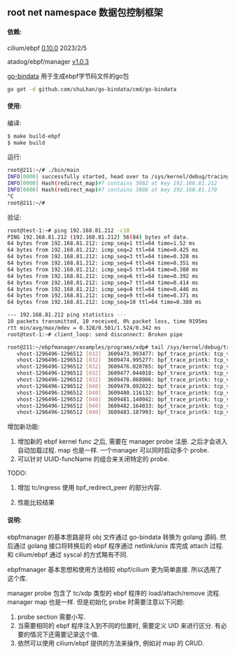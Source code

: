 ## root net namespace 数据包控制框架

#### 依赖:

cilium/ebpf [0.10.0](https://github.com/cilium/ebpf) 2023/2/5

atadog/ebpf/manager [v1.0.3](https://github.com/DataDog/ebpf-manager)

[go-bindata](https://github.com/shuLhan/go-bindata/cmd/go-bindata) 用于生成ebpf字节码文件的go包

```bash
go get -d github.com/shuLhan/go-bindata/cmd/go-bindata
```



#### 使用:

编译:

```bash
$ make build-ebpf
$ make build
```

运行:

```bash
root@211:~/# ./bin/main
INFO[0000] successfully started, head over to /sys/kernel/debug/tracing/trace_pipe
INFO[0000] Hash(redirect_map)#7 contains 3882 at key 192.168.81.212
INFO[0000] Hash(redirect_map)#7 contains 3880 at key 192.168.81.170
^C
root@211:~/#
```

验证:

```bash
root@test-1:~# ping 192.168.81.212 -c10
PING 192.168.81.212 (192.168.81.212) 56(84) bytes of data.
64 bytes from 192.168.81.212: icmp_seq=1 ttl=64 time=1.52 ms
64 bytes from 192.168.81.212: icmp_seq=2 ttl=64 time=0.425 ms
64 bytes from 192.168.81.212: icmp_seq=3 ttl=64 time=0.328 ms
64 bytes from 192.168.81.212: icmp_seq=4 ttl=64 time=0.351 ms
64 bytes from 192.168.81.212: icmp_seq=5 ttl=64 time=0.380 ms
64 bytes from 192.168.81.212: icmp_seq=6 ttl=64 time=0.392 ms
64 bytes from 192.168.81.212: icmp_seq=7 ttl=64 time=0.414 ms
64 bytes from 192.168.81.212: icmp_seq=8 ttl=64 time=0.446 ms
64 bytes from 192.168.81.212: icmp_seq=9 ttl=64 time=0.371 ms
64 bytes from 192.168.81.212: icmp_seq=10 ttl=64 time=0.388 ms

--- 192.168.81.212 ping statistics ---
10 packets transmitted, 10 received, 0% packet loss, time 9195ms
rtt min/avg/max/mdev = 0.328/0.501/1.524/0.342 ms
root@test-1:~# client_loop: send disconnect: Broken pipe
```

```bash
root@211:~/ebpfmanager/examples/programs/xdp# tail /sys/kernel/debug/tracing/trace
   vhost-1296496-1296512 [032]  3609473.993477: bpf_trace_printk: tcp_v4_connect dest IP: d451a8c0 with if index 3882
   vhost-1296496-1296512 [032]  3609474.995277: bpf_trace_printk: tcp_v4_connect dest IP: d451a8c0 with if index 3882
   vhost-1296496-1296512 [032]  3609476.020765: bpf_trace_printk: tcp_v4_connect dest IP: d451a8c0 with if index 3882
   vhost-1296496-1296512 [032]  3609477.044018: bpf_trace_printk: tcp_v4_connect dest IP: d451a8c0 with if index 3882
   vhost-1296496-1296512 [032]  3609478.068006: bpf_trace_printk: tcp_v4_connect dest IP: d451a8c0 with if index 3882
   vhost-1296496-1296512 [040]  3609479.092022: bpf_trace_printk: tcp_v4_connect dest IP: d451a8c0 with if index 3882
   vhost-1296496-1296512 [040]  3609480.116132: bpf_trace_printk: tcp_v4_connect dest IP: d451a8c0 with if index 3882
   vhost-1296496-1296512 [040]  3609481.140042: bpf_trace_printk: tcp_v4_connect dest IP: d451a8c0 with if index 3882
   vhost-1296496-1296512 [040]  3609482.164033: bpf_trace_printk: tcp_v4_connect dest IP: d451a8c0 with if index 3882
   vhost-1296496-1296512 [040]  3609483.187993: bpf_trace_printk: tcp_v4_connect dest IP: d451a8c0 with if index 3882
```

增加新功能:

1. 增加新的 ebpf kernel func 之后, 需要在 manager probe 注册. 之后才会进入自动加载过程. map 也是一样. 一个manager 可以同时启动多个 probe.
2. 可以针对 UUID-funcName 的组合来关闭特定的 probe.

TODO:

1. 增加 tc/ingress 使用 bpf_redirect_peer 的部分内容.

2. 性能比较结果



#### 说明:

ebpfmanager 的基本思路是将 obj 文件通过 go-bindata 转换为 golang 源码. 然后通过 golang 接口将转换后的 ebpf 程序通过 netlink/unix 库完成 attach 过程. 和 cilium/ebpf 通过 syscal 的方式略有不同. 

ebpfmanager 基本思想和使用方法相较 ebpf/cilium 更为简单直接. 所以选用了这个库.

manager probe 包含了 tc/xdp 类型的 ebpf 程序的 load/attach/remove 流程. manager map 也是一样. 但是初始化 probe 时需要注意以下问题:

1. probe section 需要小写.
2. 当需要相同的 ebpf 程序注入到不同的位置时, 需要定义 UID 来进行区分. 有必要的情况下还需要记录这个值.
3. 依然可以使用 cilium/ebpf 提供的方法来操作, 例如对 map 的 CRUD.